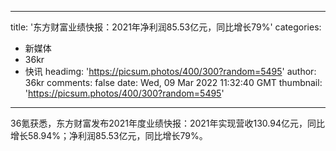 
---
title: '东方财富业绩快报：2021年净利润85.53亿元，同比增长79%'
categories: 
 - 新媒体
 - 36kr
 - 快讯
headimg: 'https://picsum.photos/400/300?random=5495'
author: 36kr
comments: false
date: Wed, 09 Mar 2022 11:32:40 GMT
thumbnail: 'https://picsum.photos/400/300?random=5495'
---

<div>   
36氪获悉，东方财富发布2021年度业绩快报：2021年实现营收130.94亿元，同比增长58.94%；净利润85.53亿元，同比增长79%。  
</div>
            